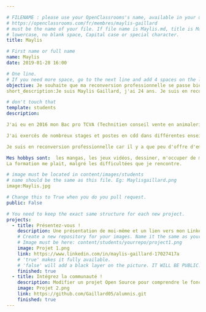 ```yaml
---

# FILENAME : please use your OpenClassrooms's name, available in your url.
# https://openclassrooms.com/fr/membres/maylis-gaillard
# must be the name of your file. If file name is Maylis.md, title is Maylisgaillard
# lowercase, no blank space, Capital case or special character.
title: Maylis

# First name or full name
name: Maylis
date: 2019-01-28 16:00

# One line.
# If you need more space, go to the next line and add 4 spaces on the left, as in 'description'.
objective: Je souhaite que ma reconversion professionnelle se passe bien.
short_description:Je suis Maylis Gaillard, j'ai 24 ans. Je suis en reconversion professionnelle et mon parcours de formation est développeur d'application android.

# don't touch that
template: students
description:

J'ai eu en 2016 mon Bac pro TCVA (Technitien conseil vente en animalerie).

J'ai exercés de nombreux stages et postes en cdd dans différentes enseignes.

Je suis en reconversion professionnelle car il y a que peu d'offre d'emploi.

Mes hobbys sont:  les mangas, les jeux vidéos, dessiner, m'occuper de mes animaux.
La formation me plait, malgré les difficultées que je rencontre. 

# image must be located in content/images/students
# name should be the same as this file. Eg: Maylisgaillard.png
image:Maylis.jpg

# Change this to True when you do you pull request.
public: False

# You need to keep the exact same structure for each new project.
projects:
  - title: Présentez-vous !
    description: Une présentation de moi-même et un lien vers mon LinkedIn.
    # Create a new repository for your images. Name it the same as your nickname and profile picture.
    # Image must be here: content/students/yourrepo/project1.png
    image: Projet 1.png
    link: https://www.linkedin.com/in/maylis-gaillard-17027417a
    # 'true' makes it fully available.
    # 'false' will add a black layer on the picture. IT WILL BE PUBLIC!
    finished: true
  - title: Intégrez la communauté !
    description: Modifier un projet Open Source pour comprendre le fonctionnement de Git, de Github et des pull requests. 
    image: Projet 2.png
    link: https://github.com/Gaillard05/alumnis.git
    finished: true
---
```

